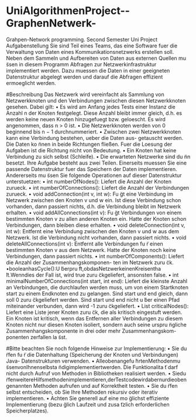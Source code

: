 # UniAlgorithmenProject--GraphenNetwerk-
Grahpen-Network programming. Second Semester Uni Project
Aufgabenstellung
Sie sind Teil eines Teams, das eine Software fuer die Verwaltung von Daten eines Kommunikationsnetzwerks erstellen soll. 
Neben dem Sammeln und Aufbereiten von Daten aus externen Quellen mu ̈ssen in diesem Programm Abfragen zur Netzwerkinfrastruktur implementiert werden.
Dazu muessen die Daten in einer geeigneten Datenstruktur abgelegt werden und darauf die Abfragen effizient ermoeglicht werden.


#Beschreibung
Das Netzwerk wird vereinfacht als Sammlung von Netzwerkknoten und den Verbindungen zwischen diesen Netzwerkknoten gesehen. Dabei gilt:
• Es wird am Anfang jedes Tests einer Instanz die Anzahl n der Knoten festgelegt. Diese Anzahl bleibt immer gleich, d.h. es werden keine neuen Knoten hinzugefuegt bzw. geloescht. Es wird angenommen, dass n > 0 ist.
• Die Netzwerkknoten werden von 0 beginnend bis n − 1 durchnummeriert.
• Zwischen zwei Netzwerkknoten kann eine Verbindung bestehen, ueber die Daten aus- getauscht werden. Die Daten ko ̈nnen in beide Richtungen fließen. Fuer die Loesung der Aufgaben ist die Richtung nicht von Bedeutung.
• Ein Knoten hat keine Verbindung zu sich selbst (Schleife).
• Die erwarteten Netzwerke sind du ̈nn besetzt.
Ihre Aufgabe besteht aus zwei Teilen. Einerseits muessen Sie eine passende Datenstruktur fuer das Speichern der Daten implementieren. Andererseits mu ̈ssen Sie folgende Operationen auf dieser Datenstruktur unterstuetzen:
• int numberOfNodes(): Liefert die Anzahl der Knoten zurueck.
• int numberOfConnections(): Liefert die Anzahl der Verbindungen zurueck.
• void addConnection(int v, int w): Fu ̈gt eine Verbindung im Netzwerk zwischen den Knoten v und w ein.
Ist diese Verbindung schon vorhanden, dann passiert nichts, d.h. die Verbindung bleibt im Netzwerk erhalten.
• void addAllConnections(int v): Fu ̈gt Verbindungen von einem bestimmten Knoten v zu allen anderen Knoten ein. Hatte der Knoten schon Verbindungen, dann bleiben diese erhalten.
• void deleteConnection(int v, int w): Entfernt eine Verbindung zwischen den Knoten v und w aus dem Netzwerk. Ist die Verbindung nicht vorhanden, dann passiert nichts.
• void deleteAllConnections(int v): Entfernt alle Verbindungen fu ̈r einen bestimmten Knoten v aus dem Netzwerk. Hatte der Knoten noch keine Verbindungen, dann passiert nichts.
• int numberOfComponents(): Liefert die Anzahl der Zusammenhangskomponen- ten im Netzwerk zuru ̈ck.
•booleanhasCycle():U ̈berpru ̈ft,obdasNetzwerkeinenKreisentha ̈lt.Wenndies der Fall ist, wird true zuru ̈ckgeliefert, ansonsten false.
• int minimalNumberOfConnections(int start, int end): Liefert die kleinste Anzahl an Verbindungen, die durchlaufen werden muss, um von einem Startknoten start zu einem Endknoten end zu gelangen. Sind start und end gleich, dann soll 0 zuru ̈ckgeliefert werden. Sind start und end nicht u ̈ber einen Pfad miteinander verbunden, dann wird -1 zuru ̈ckgeliefert.
• List<Integer> criticalNodes(): Liefert eine Liste jener Knoten zuru ̈ck, die als kritisch eingestuft werden. Ein Knoten ist kritisch, wenn das Entfernen aller Verbindungen zu diesem Knoten nicht nur diesen Knoten isoliert, sondern auch seine urspru ̈ngliche Zusammenhangskomponente in drei oder mehr Zusammenhangskom- ponenten zerfallen la ̈sst.


#Bitte beachten Sie noch folgende Hinweise zur Implementierung:
• Sie du ̈rfen fu ̈r die Datenhaltung (Speicherung der Knoten und Verbindungen) Java- Datenstrukturen verwenden.
• Alleobenangefu ̈hrtenMethodenmu ̈ssenvonIhnenselbsta ̈ndigimplementiertwerden. Die Funktionalita ̈t darf nicht durch Aufruf von Methoden in Bibliotheken realisiert werden.
• Siedu ̈rfenweitereHilfsmethodenimplementieren,derTestcodewirdabernurdieoben genannten Methoden aufrufen und auf Korrektheit testen.
• Sie du ̈rfen selbst entscheiden, ob Sie Ihre Methoden rekursiv oder iterativ implementieren.
• Achten Sie generell auf eine mo ̈glichst effiziente Implementierung (bezu ̈glich Laufzeit und zusa ̈tzlich erforderlichen Speicherplatzes).
